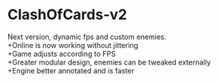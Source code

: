 # ClashOfCards-v2
Next version, dynamic fps and custom enemies. <br>
+Online is now working without jittering <br>
+Game adjusts according to FPS <br>
+Greater modular design, enemies can be tweaked externally <br>
+Engine better annotated and is faster
